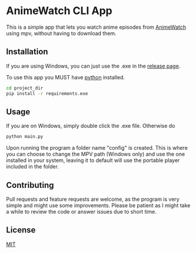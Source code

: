 # AnimeWatch CLI App

This is a simple app that lets you watch anime episodes from [AnimeWatch](https://animewat.ch/) using mpv, without having to download them.

## Installation

If you are using Windows, you can just use the .exe in the [release page](https://google.com/).

To use this app you MUST have [python](https://www.python.org/) installed.

```bash
cd project_dir
pip install -r requirements.exe
```

## Usage

If you are on Windows, simply double click the .exe file. Otherwise do

```bash
python main.py
```

Upon running the program a folder name "config" is created. This is where you can choose to change the MPV path (Windows only) and use the one installed in your system, leaving it to default will use the portable player included in the folder.

## Contributing
Pull requests and feature requests are welcome, as the program is very simple and might use some improvements.
Please be patient as I might take a while to review the code or answer issues due to short time.

## License
[MIT](https://choosealicense.com/licenses/mit/)
